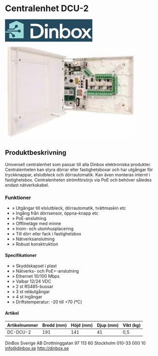 # Centralenhet DCU-2

![](_page_0_Picture_1.jpeg)

![](_page_0_Picture_2.jpeg)

## Produktbeskrivning

Universell centralenhet som passar till alla Dinbox elektroniska produkter. Centralenheten kan styra dörrar eller fastighetsboxar och har utgångar för tryckknappar, elslutbleck och dörrautomatik. Kan även monteras internt i fastighetsbox. Centralenheten strömförsörjs via PoE och behöver således endast nätverkskabel.

### Funktioner

- » Utgångar till elslutbleck, dörrautomatik, tvättmaskin etc
- » Ingång från dörrsensor, öppna-knapp etc
- » PoE-anslutning
- » OffIineläge med minne
- » Inom- och utomhusplacering
- » Till dörr eller fack i fastighetsbox
- » Nätverksanslutning
- » Robust konsktruktion

#### Specifikationer

- » Skyddskapsel i plast
- » Nätverks- och PoE+-anslutning
- » Ethernet 10/100 Mbps
- » Valbar 12/24 VDC
- » 2 st RS485-bussar
- » 3 st reläutgångar
- » 4 st ingångar
- » Driftstemperatur: -20 till +70 (ºC)

#### Artikel

| Artikelnummer | Bredd (mm) | Höjd (mm) | Djup (mm) | Vikt (kg) |
|---------------|------------|-----------|-----------|-----------|
| DC-DCU-2      | 191        | 141       | 41        | 0,5       |

DinBox Sverige AB Drottninggatan 97 113 60 Stockholm 010-33 000 10 info@dinbox.se http://dinbox.se